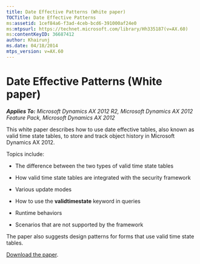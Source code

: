 ```yaml
---
title: Date Effective Patterns (White paper)
TOCTitle: Date Effective Patterns
ms:assetid: 1cef84a6-f3ad-4ceb-bcd6-391000af24e0
ms:mtpsurl: https://technet.microsoft.com/library/Hh335187(v=AX.60)
ms:contentKeyID: 36687412
author: Khairunj
ms.date: 04/18/2014
mtps_version: v=AX.60
---
```


# Date Effective Patterns (White paper) 


_**Applies To:** Microsoft Dynamics AX 2012 R2, Microsoft Dynamics AX 2012 Feature Pack, Microsoft Dynamics AX 2012_

This white paper describes how to use date effective tables, also known as valid time state tables, to store and track object history in Microsoft Dynamics AX 2012.

Topics include:

  - The difference between the two types of valid time state tables

  - How valid time state tables are integrated with the security framework

  - Various update modes

  - How to use the **validtimestate** keyword in queries

  - Runtime behaviors

  - Scenarios that are not supported by the framework

The paper also suggests design patterns for forms that use valid time state tables.

[Download the paper](https://go.microsoft.com/fwlink/?linkid=221069).

  


